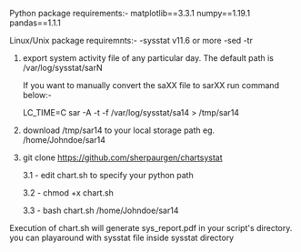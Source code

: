 Python package requirements:-
    matplotlib==3.3.1
    numpy==1.19.1
    pandas==1.1.1

Linux/Unix package requiremnts:-
    -sysstat v11.6 or more
    -sed
    -tr

1) export system activity file of any particular day. The default path is /var/log/sysstat/sarN
    
    If you want to manually convert the saXX file to sarXX run command below:-
 
    LC_TIME=C sar -A -t -f /var/log/sysstat/sa14 > /tmp/sar14

2) download  /tmp/sar14 to your local storage path eg. /home/Johndoe/sar14

3) git clone https://github.com/sherpaurgen/chartsystat 

    3.1 - edit chart.sh to specify your python path 

    3.2 - chmod +x chart.sh
    
    3.3 - bash chart.sh /home/Johndoe/sar14
    
Execution of chart.sh will generate sys_report.pdf in your script's directory.
you can playaround with sysstat file inside sysstat directory
